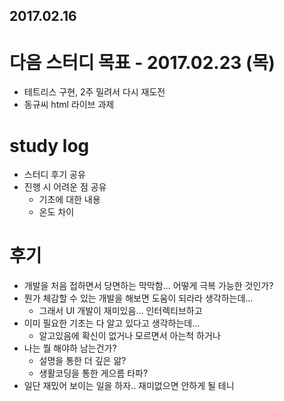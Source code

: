 2017.02.16
---

# 다음 스터디 목표 - 2017.02.23 (목)

* 테트리스 구현, 2주 밀려서 다시 재도전
* 동규씨 html 라이브 과제

# study log

* 스터디 후기 공유
* 진행 시 어려운 점 공유
	* 기초에 대한 내용
	* 온도 차이

# 후기

* 개발을 처음 접하면서 당면하는 막막함... 어떻게 극복 가능한 것인가?
* 뭔가 체감할 수 있는 개발을 해보면 도움이 되라라 생각하는데...
	* 그래서 UI 개발이 재미있음... 인터렉티브하고
* 이미 필요한 기초는 다 알고 있다고 생각하는데...
	* 알고있음에 확신이 없거나 모르면서 아는척 하거나
* 나는 뭘 해야하 남는건가?
	* 설명을 통한 더 깊은 앎?
	* 생활코딩을 통한 게으름 타파?
* 일단 재밌어 보이는 일을 하자.. 재미없으면 안하게 될 테니

